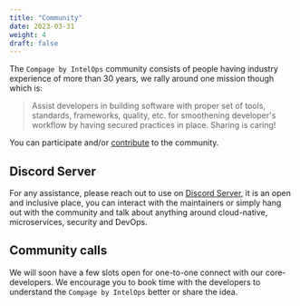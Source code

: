 ```yaml
---
title: "Community"
date: 2023-03-31
weight: 4
draft: false
---
```



The `Compage by IntelOps` community consists of people having industry experience of more than 30 years, we rally around
one mission though which is:

> Assist developers in building software with proper set of tools, standards, frameworks, quality, etc. for smoothening developer's workflow by having secured practices in place. 
> Sharing is caring!

You can participate and/or [contribute](../6-contribution) to the community.

## Discord Server

For any assistance, please reach out to use on [Discord Server](https://discord.gg/DeapQc22qe), it is an open and
inclusive place, you can interact with the maintainers or simply hang out with the community and talk about anything
around cloud-native, microservices, security and DevOps.

## Community calls

We will soon have a few slots open for one-to-one connect with our core-developers. We encourage you to book time with
the developers to understand the `Compage by IntelOps` better or share the idea. 